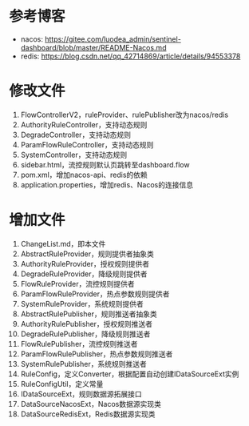 # 参考博客
- nacos: https://gitee.com/luodea_admin/sentinel-dashboard/blob/master/README-Nacos.md
- redis: https://blog.csdn.net/qq_42714869/article/details/94553378

# 修改文件
1. FlowControllerV2，ruleProvider、rulePublisher改为nacos/redis
2. AuthorityRuleController，支持动态规则
3. DegradeController，支持动态规则
4. ParamFlowRuleController，支持动态规则
5. SystemController，支持动态规则
6. sidebar.html，流控规则默认页跳转至dashboard.flow
7. pom.xml，增加nacos-api、redis的依赖
8. application.properties，增加redis、Nacos的连接信息

# 增加文件
1. ChangeList.md，即本文件
2. AbstractRuleProvider，规则提供者抽象类
3. AuthorityRuleProvider，授权规则提供者
4. DegradeRuleProvider，降级规则提供者
5. FlowRuleProvider，流控规则提供者
6. ParamFlowRuleProvider，热点参数规则提供者
7. SystemRuleProvider，系统规则提供者
8. AbstractRulePublisher，规则推送者抽象类
9. AuthorityRulePublisher，授权规则推送者
10. DegradeRulePublisher，降级规则推送者
11. FlowRulePublisher，流控规则推送者
12. ParamFlowRulePublisher，热点参数规则推送者
13. SystemRulePublisher，系统规则推送者
14. RuleConfig，定义Converter，根据配置自动创建IDataSourceExt实例
15. RuleConfigUtil，定义常量
16. IDataSourceExt，规则数据源拓展接口
17. DataSourceNacosExt，Nacos数据源实现类
18. DataSourceRedisExt，Redis数据源实现类